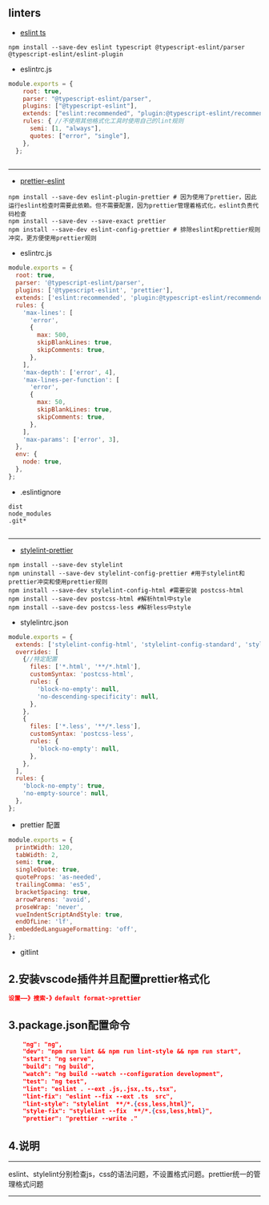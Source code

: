 ## linters 
* [eslint ts](https://typescript-eslint.io/docs/linting/)
```shell
npm install --save-dev eslint typescript @typescript-eslint/parser @typescript-eslint/eslint-plugin
```
* eslintrc.js
```js
module.exports = {
    root: true,
    parser: "@typescript-eslint/parser",
    plugins: ["@typescript-eslint"],
    extends: ["eslint:recommended", "plugin:@typescript-eslint/recommended"],
    rules: { //不使用其他格式化工具时使用自己的lint规则
      semi: [1, "always"],
      quotes: ["error", "single"],
    },
  };
  
```
---

* [prettier-eslint](https://prettier.io/docs/en/integrating-with-linters.html)
```shell
npm install --save-dev eslint-plugin-prettier # 因为使用了prettier，因此运行eslint检查时需要此依赖。但不需要配置，因为prettier管理着格式化，eslint负责代码检查
npm install --save-dev --save-exact prettier
npm install --save-dev eslint-config-prettier # 排除eslint和prettier规则冲突，更方便使用prettier规则
```
* eslintrc.js

```js
module.exports = {
  root: true,
  parser: '@typescript-eslint/parser',
  plugins: ['@typescript-eslint', 'prettier'],
  extends: ['eslint:recommended', 'plugin:@typescript-eslint/recommended', 'prettier'],//add prettier,用于解决prettier和eslint的格式冲突
  rules: {
    'max-lines': [
      'error',
      {
        max: 500,
        skipBlankLines: true,
        skipComments: true,
      },
    ],
    'max-depth': ['error', 4],
    'max-lines-per-function': [
      'error',
      {
        max: 50,
        skipBlankLines: true,
        skipComments: true,
      },
    ],
    'max-params': ['error', 3],
  },
  env: {
    node: true,
  },
};

```
* .eslintignore
```shell
dist
node_modules
.git*


```
---

* [stylelint-prettier](https://prettier.io/docs/en/integrating-with-linters.html)
```shell
npm install --save-dev stylelint 
npm uninstall --save-dev stylelint-config-prettier #用于stylelint和prettier冲突和使用prettier规则
npm install --save-dev stylelint-config-html #需要安装 postcss-html
npm install --save-dev postcss-html #解析html中style
npm install --save-dev postcss-less #解析less中style
```
* stylelintrc.json
```js
module.exports = {
  extends: ['stylelint-config-html', 'stylelint-config-standard', 'stylelint-config-prettier'], //共享配置
  overrides: [
    {//特定配置
      files: ['*.html', '**/*.html'],
      customSyntax: 'postcss-html',
      rules: {
        'block-no-empty': null,
        'no-descending-specificity': null,
      },
    },
    {
      files: ['*.less', '**/*.less'],
      customSyntax: 'postcss-less',
      rules: {
        'block-no-empty': null,
      },
    },
  ],
  rules: {
    'block-no-empty': true,
    'no-empty-source': null,
  },
};

```

* prettier 配置
```js
module.exports = {
  printWidth: 120,
  tabWidth: 2,
  semi: true,
  singleQuote: true,
  quoteProps: 'as-needed',
  trailingComma: 'es5',
  bracketSpacing: true,
  arrowParens: 'avoid',
  proseWrap: 'never',
  vueIndentScriptAndStyle: true,
  endOfLine: 'lf',
  embeddedLanguageFormatting: 'off',
};

```
* gitlint
## 2.安装vscode插件并且配置prettier格式化
```json
设置——》搜索-》default format->prettier
```

## 3.package.json配置命令
```json
    "ng": "ng",
    "dev": "npm run lint && npm run lint-style && npm run start",
    "start": "ng serve",
    "build": "ng build",
    "watch": "ng build --watch --configuration development",
    "test": "ng test",
    "lint": "eslint . --ext .js,.jsx,.ts,.tsx",
    "lint-fix": "eslint --fix --ext .ts  src",
    "lint-style": "stylelint  **/*.{css,less,html}",
    "style-fix": "stylelint --fix  **/*.{css,less,html}",
    "prettier": "prettier --write ."
```

## 4.说明
*** 
eslint、stylelint分别检查js，css的语法问题，不设置格式问题。prettier统一的管理格式问题
***